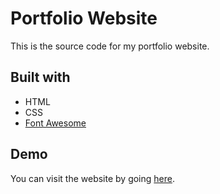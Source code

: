 # Portfolio Website

This is the source code for my portfolio website.

## Built with
* HTML
* CSS
* [Font Awesome](https://fontawesome.com/)

## Demo
You can visit the website by going [here](https://mbeeler90.github.io/).
